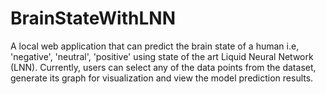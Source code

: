 # BrainStateWithLNN
A local web application that can predict the brain state of a human i.e, 'negative', 'neutral', 'positive' using state of the art Liquid Neural Network (LNN). Currently, users can select any of the data points from the dataset, generate its graph for visualization and view the model prediction results.
